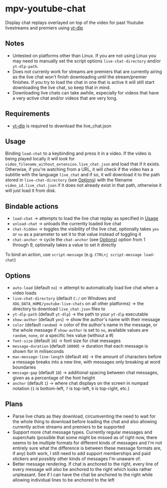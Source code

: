 # mpv-youtube-chat

Display chat replays overlayed on top of the video for past Youtube livestreams and premiers using [yt-dlp](https://github.com/yt-dlp/yt-dlp)

## Notes
- Untested on platforms other than Linux. If you are not using Linux you may need to manually set the script options `live-chat-directory` and/or `yt-dlp-path`.
- Does not currenly work for streams are premiers that are currently airing as the live chat won't finish downloading until the stream/premier finishes. If you try to load the chat in one that is active it will still start downloading the live chat, so keep that in mind.
- Downloading live chats can take awhile, especially for videos that have a very active chat and/or videos that are very long.

## Requirements
- [yt-dlp](https://github.com/yt-dlp/yt-dlp) is required to download the live_chat.json

## Usage
Binding `load-chat` to a keybinding and press it in a video. If the video is being played locally it will look for `video_filename_without_extension.live_chat.json` and load that if it exists. Otherwise, if you're watching from a URL, it will check if the video has a subtitle with the language `live_chat` and if so, it will download it to the path stored in `live-chat-directory` (see [Options](#Options)) with the filename `video_id.live_chat.json` if it does not already exist in that path, otherwise it will just load it from disk.

## Bindable actions
- `load-chat` -> attempts to load the live chat replay as specified in [Usage](#Usage)
- `unload-chat` -> unloads the currently loaded live chat
- `chat-hidden` -> toggles the visibility of the live chat, optionally takes `yes` or `no` as a parameter to set it to that value instead of toggling it
- `chat-anchor` -> cycle the `chat-anchor` (see [Options](#Options)) option from 1 through 9, optionally takes a value to set it directly

To bind an action, use `script-message` (e.g. `CTRL+j script-message load-chat`)

## Options
- `auto-load` (default `no`) -> attempt to automatically load live chat when a video loads
- `live-chat-directory` (default `C:/` on Windows and `XDG_DATA_HOME/youtube-live-chats` on all other platforms) -> the directory to download `live_chat.json` files to
- `yt-dlp-path` (default `yt-dlp`) -> the path to your `yt-dlp` executable
- `show-author` (default `yes`) -> show the author's name with their message
- `color` (default `random`) -> color of the author's name in the message, or the whole message if `show-author` is set to `no`, available values are `random`, `none`, or a specific hex value (without a #)
- `font-size` (default `16`) -> font size for chat messages
- `message-duration` (default `10000`) -> duration that each message is shown for in miliseconds
- `max-message-line-length` (default `40`) -> the amount of characters before a message breaks into a new line, with messages only breaking at word boundaries
- `message-gap` (default `10`) -> additional spacing between chat messages, given as a percentage of the font height
- `anchor` (default `1`) -> where chat displays on the screen in numpad notation (`1` is bottom-left, `7` is top-left, `9` is top-right, etc.)

## Plans
- Parse live chats as they download, circumventing the need to wait for the whole thing to download before loading the chat and also allowing currently active streams and premiers to be supported
- Support more chat message types. Currently regular messages and superchats (possible that some might be missed as of right now, there seems to be multiple formats for different kinds of messages and I'm not entirely sure what the difference is between these message formats are, if any) both work, I still need to add support memberships and paid stickers and possibly other kinds of messages I'm unaware of.
- Better message rendering. If chat is anchored to the right, every line of every message will also be anchored to the right which looks rather unpleasant. See if I can have the chat be anchored to the right while allowing individual lines to be anchored to the left
